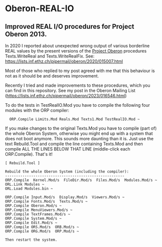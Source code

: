 # Oberon-REAL-IO
## Improved REAL I/O procedures for Project Oberon 2013.

In 2020 I reported about unexpected wrong output of various borderline REAL values by the present versions of the [Project Oberon](http://www.projectoberon.com/) procedures Texts.WriteReal and Texts.WriteRealFix. 
See: https://lists.inf.ethz.ch/pipermail/oberon/2020/015007.html 

Most of those who replied to my post agreed with me that this behaviour is not as it should be and deserves improvement.

Recently I tried and made improvements to these procedures, which you can find in this repository.
See my post in the Oberon Mailing List (https://lists.inf.ethz.ch/pipermail/oberon/2023/016546.html)

To do the tests in TestRealIO.Mod you have to compile the following four modules with the ORP compiler:
```
  ORP.Compile Limits.Mod Reals.Mod Texts1.Mod TestRealIO.Mod ~
```
If you make changes to the original Texts.Mod you have to compile (part of) the whole Oberon System, 
otherwise you might end up with a system that does not boot anymore. This sounds more daunting than it is.
Just use the text Rebuild.Tool and compile the line containing Texts.Mod and then
compile ALL THE LINES BELOW THAT LINE (middle-click each ORP.Compile). That's it!

```
[ Rebuild.Tool ]

Rebuild the whole Oberon System (including the compiler):
-------------------------------------------------------
ORP.Compile  Kernel.Mod/s  FileDir.Mod/s  Files.Mod/s  Modules.Mod/s ~
ORL.Link Modules ~
ORL.Load Modules.bin ~

ORP.Compile Input.Mod/s  Display.Mod/s  Viewers.Mod/s ~
ORP.Compile Fonts.Mod/s  Texts.Mod/s ~
ORP.Compile Oberon.Mod/s ~
ORP.Compile MenuViewers.Mod/s ~
ORP.Compile TextFrames.Mod/s ~
ORP.Compile System.Mod/s ~
ORP.Compile Edit.Mod/s ~
ORP.Compile ORS.Mod/s  ORB.Mod/s ~
ORP.Compile ORG.Mod/s  ORP.Mod/s ~

Then restart the system.
```

